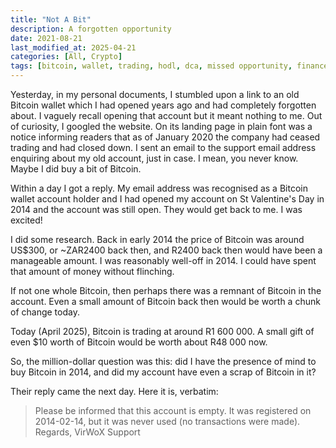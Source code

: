 ```yaml
---
title: "Not A Bit"
description: A forgotten opportunity
date: 2021-08-21
last_modified_at: 2025-04-21
categories: [All, Crypto]
tags: [bitcoin, wallet, trading, hodl, dca, missed opportunity, finance]
---
```


Yesterday, in my personal documents, I stumbled upon a link to an old Bitcoin wallet which I had opened years ago and had completely forgotten about. I vaguely recall opening that account but it meant nothing to me. Out of curiosity, I googled the website. On its landing page in plain font was a notice informing readers that as of January 2020 the company had ceased trading and had closed down. I sent an email to the support email address enquiring about my old account, just in case. I mean, you never know. Maybe I did buy a bit of Bitcoin.

Within a day I got a reply. My email address was recognised as a Bitcoin wallet account holder and I had opened my account on St Valentine's Day in 2014 and the account was still open. They would get back to me. I was excited!

I did some research. Back in early 2014 the price of Bitcoin was around US$300, or ~ZAR2400 back then, and R2400 back then would have been a manageable amount. I was reasonably well-off in 2014. I could have spent that amount of money without flinching.

If not one whole Bitcoin, then perhaps there was a remnant of Bitcoin in the account. Even a small amount of Bitcoin back then would be worth a chunk of change today.

Today (April 2025), Bitcoin is trading at around R1 600 000. A small gift of even $10 worth of Bitcoin would be worth about R48 000 now.

So, the million-dollar question was this: did I have the presence of mind to buy Bitcoin in 2014, and did my account have even a scrap of Bitcoin in it?

Their reply came the next day. Here it is, verbatim:

> Please be informed that this account is empty. It was registered on 2014-02-14, but it was never used (no transactions were made).
> Regards,
> VirWoX Support
